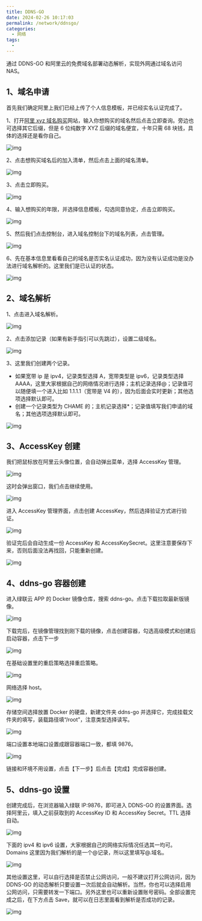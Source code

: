 ```yaml
---
title: DDNS-GO
date: 2024-02-26 10:17:03
permalink: /network/ddnsgo/
categories:
  - 网络
tags:
  -
---
```


通过 DDNS-GO 和阿里云的免费域名部署动态解析，实现外网通过域名访问 NAS。

## 1、域名申请

首先我们确定阿里上我们已经上传了个人信息模板，并已经实名认证完成了。

1、打开[阿里 xyz 域名购买](https://wanwang.aliyun.com/domain/tld?spm=5176.17702883.J_1334179430.13.722d2f29cnWZto#.xyz)网站，输入你想购买的域名然后点击立即查询。旁边也可选择其它后缀，但是 6 位纯数字 XYZ 后缀的域名便宜，十年只需 68 块钱，具体的选择还是看你自己。

![img](./img/0201.png)

2、点击想购买域名后的加入清单，然后点击上面的域名清单。

![img](./img/0202.png)

3、点击立即购买。

![img](./img/0203.png)

4、输入想购买的年限，并选择信息模板，勾选同意协定，点击立即购买。

![img](./img/0204.png)

5、然后我们点击控制台，进入域名控制台下的域名列表，点击管理。

![img](./img/0205.png)

6、先在基本信息里看看自己的域名是否实名认证成功，因为没有认证成功是没办法进行域名解析的。这里我们是已认证的状态。

![img](./img/0206.png)

## 2、域名解析

1、点击进入域名解析。

![img](./img/0207.png)

2、点击添加记录（如果有新手指引可以先跳过），设置二级域名。

![img](./img/0208.png)

3、这里我们创建两个记录。

- 如果宽带 ip 是 ipv4，记录类型选择 A，宽带类型是 ipv6，记录类型选择 AAAA，这里大家根据自己的网络情况进行选择；主机记录选择@；记录值可以随便填一个进入比如 1.1.1.1（宽带是 V4 的），因为后面会实时更新；其他选项选择默认即可。
- 创建一个记录类型为 CHAME 的；主机记录选择\*；记录值填写我们申请的域名；其他选项选择默认即可。

![img](./img/0209.png)

## 3、AccessKey 创建

我们把鼠标放在阿里云头像位置，会自动弹出菜单，选择 AccessKey 管理。

![img](./img/0210.png)

这时会弹出窗口，我们点击继续使用。

![img](./img/0211.png)

进入 AccessKey 管理界面，点击创建 AccessKey，然后选择验证方式进行验证。

![img](./img/0212.png)

验证完后会自动生成一份 AccessKey 和 AccessKeySecret。这里注意要保存下来，否则后面没法再找回，只能重新创建。

![img](./img/0213.png)

## 4、ddns-go 容器创建

进入绿联云 APP 的 Docker 镜像仓库，搜索 ddns-go。点击下载拉取最新版镜像。

![img](./img/0214.png)

下载完后，在镜像管理找到刚下载的镜像，点击创建容器，勾选高级模式和创建后启动容器，点击下一步

![img](./img/0215.png)

在基础设置里的重启策略选择重启策略。

![img](./img/0216.png)

网络选择 host。

![img](./img/0217.png)

存储空间选择放置 Docker 的硬盘，新建文件夹 ddns-go 并选择它，完成挂载文件夹的填写，装载路径填“/root”，注意类型选择读写。

![img](./img/0218.png)

端口设置本地端口设置成跟容器端口一致，都填 9876。

![img](./img/0219.png)

链接和环境不用设置，点击【下一步】后点击【完成】完成容器创建。

## 5、ddns-go 设置

创建完成后，在浏览器输入绿联 IP:9876，即可进入 DDNS-GO 的设置界面。选择阿里云，填入之前获取到的 AccessKey ID 和 AccessKey Secret。TTL 选择自动。

![img](./img/0220.png)

下面的 ipv4 和 ipv6 设置，大家根据自己的网络实际情况任选其一均可。Domains 这里因为我们解析的是一个@记录，所以这里填写@.域名。

![img](./img/0221.png)

其他设置这里，可以自行选择是否禁止公网访问，一般不建议打开公网访问，因为 DDNS-GO 的动态解析只要设置一次后就会自动解析。当然，你也可以选择启用公网访问，只需要转发一下端口。另外这里也可以重新设置账号密码。全部设置完成之后，在下方点击 Save，就可以在日志里面看到解析是否成功的记录。

![img](./img/0222.png)
